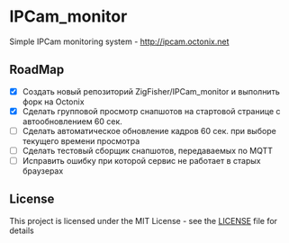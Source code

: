 # IPCam_monitor
Simple IPCam monitoring system - http://ipcam.octonix.net

## RoadMap
- [x] Создать новый репозиторий ZigFisher/IPCam_monitor и выполнить форк на Octonix
- [x] Сделать групповой просмотр снапшотов на стартовой странице с автообновлением 60 сек.
- [ ] Сделать автоматическое обновление кадров 60 сек. при выборе текущего времени просмотра
- [ ] Сделать тестовый сборщик снапшотов, передаваемых по MQTT
- [ ] Исправить ошибку при которой сервис не работает в старых браузерах

## License
This project is licensed under the MIT License - see the [LICENSE](LICENSE) file for details
